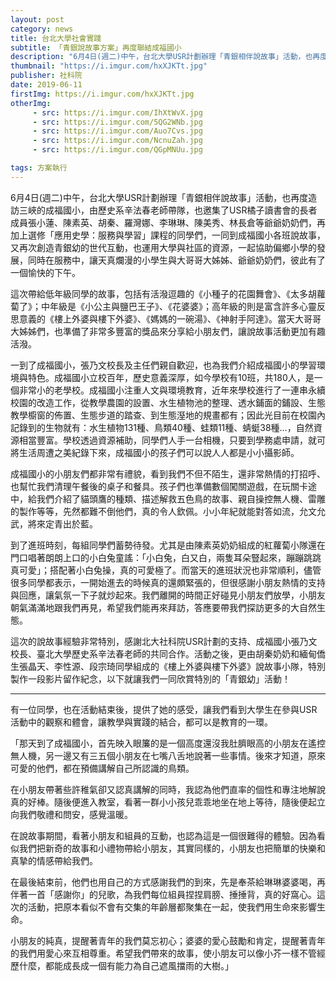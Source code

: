 ```yaml
---
layout: post
category: news
title: 台北大學社會實踐
subtitle: 「青銀說故事方案」再度聯結成福國小
description: "6月4日(週二)中午，台北大學USR計劃辦理「青銀相伴說故事」活動，也再度造訪三峽的成福國小，由歷史系辛法春老師帶隊，也邀集了USR橘子讀書會的長者成員張小蓮、陳素英、胡秦、羅灣娜、李琳琳、陳美秀、林長倉等爺爺奶奶們，再加上選修「應用史學：服務與學習」課程的同學們，一同到成福國小各班說故事，又再次創造青銀幼的世代互動，也運用大學與社區的資源，一起協助偏鄉小學的發展，同時在服務中，讓天真爛漫的小學生與大哥哥大姊姊、爺爺奶奶們，彼此有了一個愉快的下午。..."
thumbnail: "https://i.imgur.com/hxXJKTt.jpg"
publisher: 社科院
date: 2019-06-11
firstImg: https://i.imgur.com/hxXJKTt.jpg
otherImg:
     - src: https://i.imgur.com/IhXtWvX.jpg
     - src: https://i.imgur.com/5QG2WNb.jpg
     - src: https://i.imgur.com/Auo7Cvs.jpg
     - src: https://i.imgur.com/NcnuZah.jpg
     - src: https://i.imgur.com/QGpMNUu.jpg

tags: 方案執行
---
```


6月4日(週二)中午，台北大學USR計劃辦理「青銀相伴說故事」活動，也再度造訪三峽的成福國小，由歷史系辛法春老師帶隊，也邀集了USR橘子讀書會的長者成員張小蓮、陳素英、胡秦、羅灣娜、李琳琳、陳美秀、林長倉等爺爺奶奶們，再加上選修「應用史學：服務與學習」課程的同學們，一同到成福國小各班說故事，又再次創造青銀幼的世代互動，也運用大學與社區的資源，一起協助偏鄉小學的發展，同時在服務中，讓天真爛漫的小學生與大哥哥大姊姊、爺爺奶奶們，彼此有了一個愉快的下午。

這次帶給低年級同學的故事，包括有活潑逗趣的《小種子的花園舞會》、《太多胡蘿蔔了》；中年級是《小公主與鹽巴王子》、《花婆婆》；高年級的則是富含許多心靈反思意義的《樓上外婆與樓下外婆》、《媽媽的一碗湯》、《神射手阿達》。當天大哥哥大姊姊們，也準備了非常多豐富的獎品來分享給小朋友們，讓說故事活動更加有趣活潑。

一到了成福國小，張乃文校長及主任們親自歡迎，也為我們介紹成福國小的學習環境與特色。成福國小立校百年，歷史意義深厚，如今學校有10班，共180人，是一個非常小的老學校。成福國小注重人文與環境教育，近年來學校進行了一連串永續校園的改造工作，從教學農園的設置、水生植物池的整理、透水鋪面的鋪設、生態教學櫥窗的佈置、生態步道的踏查、到生態溼地的規畫都有；因此光目前在校園內記錄到的生物就有：水生植物131種、鳥類40種、蛙類11種、蜻蜓38種…，自然資源相當豐富。學校透過資源補助，同學們人手一台相機，只要到學務處申請，就可將生活周遭之美紀錄下來，成福國小的孩子們可以說人人都是小小攝影師。

成福國小的小朋友們都非常有禮貌，看到我們不但不陌生，還非常熱情的打招呼、也幫忙我們清理午餐後的桌子和餐具。孩子們也準備數個闖關遊戲，在玩關卡途中，給我們介紹了貓頭鷹的種類、描述解救五色鳥的故事、親自操控無人機、雷雕的製作等等，先然都難不倒他們，真的令人欽佩。小小年紀就能對答如流，允文允武，將來定青出於藍。

到了進班時刻，每組同學們蓄勢待發。尤其是由陳素英奶奶組成的紅蘿蔔小隊還在門口唱著朗朗上口的小白兔童謠：「小白兔，白又白，兩隻耳朵豎起來，蹦蹦跳跳真可愛」；搭配著小白兔操，真的可愛極了。而當天的進班狀況也非常順利，儘管很多同學都表示，一開始進去的時候真的還頗緊張的，但很感謝小朋友熱情的支持與回應，讓氣氛一下子就炒起來。我們離開的時間正好碰見小朋友們放學，小朋友朝氣滿滿地跟我們再見，希望我們能再來拜訪，答應要帶我們探訪更多的大自然生態。

這次的說故事經驗非常特別，感謝北大社科院USR計劃的支持、成福國小張乃文校長、臺北大學歷史系辛法春老師的共同合作。活動之後，更由胡秦奶奶和緬甸僑生張晶天、李性源、段宗琦同學組成的《樓上外婆與樓下外婆》說故事小隊，特別製作一段影片留作紀念，以下就讓我們一同欣賞特別的「青銀幼」活動！


*********************************************
有一位同學，也在活動結束後，提供了她的感受，讓我們看到大學生在參與USR活動中的觀察和體會，讓教學與實踐的結合，都可以是教育的一環。

「那天到了成福國小，首先映入眼簾的是一個高度還沒我肚臍眼高的小朋友在遙控無人機，另一邊又有三五個小朋友在七嘴八舌地說著一些事情。後來才知道，原來可愛的他們，都在預備講解自己所認識的鳥類。

在小朋友帶著些許稚氣卻又認真講解的同時，我認為他們直率的個性和專注地解說真的好棒。隨後便進入教室，看著一群小小孩兒乖乖地坐在地上等待，隨後便起立向我們敬禮和問安，感覺溫暖。

在說故事期間，看著小朋友和組員的互動，也認為這是一個很難得的體驗。因為看似我們把新奇的故事和小禮物帶給小朋友，其實同樣的，小朋友也把簡單的快樂和真摯的情感帶給我們。

在最後結束前，他們也用自己的方式感謝我們的到來，先是奉茶給琳琳婆婆喝，再伴著一首「感謝你」的兒歌，為我們每位組員捏捏肩膀、捶捶背，真的好窩心。這次的活動，把原本看似不會有交集的年齡層都聚集在一起，使我們用生命來影響生命。

小朋友的純真，提醒著青年的我們莫忘初心；婆婆的愛心鼓勵和肯定，提醒著青年的我們用愛心來互相尊重。希望我們帶來的故事，使小朋友可以像小芥一樣不管經歷什麼，都能成長成一個有能力為自己遮風擋雨的大樹。」
